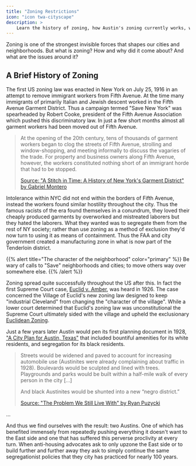 ```yaml
---
title: "Zoning Restrictions"
icon: "icon twa-cityscape"
description: >
    Learn the history of zoning, how Austin's zoning currently works, what the city is doing to improve it, and what more can be done.
---
```


Zoning is one of the strongest invisible forces that shapes our cities and neighborhoods. But what is zoning? How and why did it come about? And what are the issues around it?

## A Brief History of Zoning

The first US zoning law was enacted in New York on July 25, 1916 in an attempt to remove immigrant workers from Fifth Avenue. At the time many immigrants of primarily Italian and Jewish descent worked in the Fifth Avenue Garment District. Thus a campaign termed "Save New York" was spearheaded by Robert Cooke, president of the Fifth Avenue Association which pushed this discriminatory law. In just a few short months almost all garment workers had been moved out of Fifth Avenue.

> At the opening of the 20th century, tens of thousands of garment workers began to clog the streets of Fifth Avenue, strolling and window-shopping, and meeting informally to discuss the vagaries of the trade. For property and business owners along Fifth Avenue, however, the workers constituted nothing short of an immigrant horde that had to be stopped.
>
> [Source: "A Stitch in Time: A History of New York's Garment District" by Gabriel Montero](https://garmentdistrict.nyc/sites/default/files/admin-files/2022-04/GD_HistoryBook-ONLINE-lo.pdf)

Intolerance within NYC did not end within the borders of Fifth Avenue, instead the workers found similar hostility throughout the city. Thus the famous racists of the era found themselves in a conundrum, they loved their cheaply produced garments by overworked and mistreated laborers but they hated the laborers. What they wanted was to segregate them from the rest of NY society; rather than use zoning as a method of exclusion they'd now turn to using it as means of containment. Thus the FAA and city government created a manufacturing zone in what is now part of the Tenderloin district.

{{% alert title="The character of the neighborhood" color="primary" %}}
Be wary of calls to "Save" neighborhoods and cities; to move others way over somewhere else.
{{% /alert %}}

Zoning spread quite successfully throughout the US after this. In fact the first Supreme Court case, [Euclid v. Amber](https://en.m.wikipedia.org/wiki/Village_of_Euclid_v._Ambler_Realty_Co.), was heard in 1926. The case concerned the Village of Euclid's new zoning law designed to keep "industrial Cleveland" from changing the "character of the village". While a lower court determined that Euclid's zoning law was unconstitutional the Supreme Court ultimately sided with the village and upheld the exclusionary [Euclidean Zoning](https://en.m.wikipedia.org/wiki/Zoning_in_the_United_States#Euclidean).

Just a few years later Austin would pen its first planning document in 1928, ["A City Plan for Austin, Texas"](https://repositories.lib.utexas.edu/handle/2152/65853?show=full) that included bountiful amenities for its white residents, and segregation for its black residents.

> Streets would be widened and paved to account for increasing automobile use (Austinites were already complaining about traffic in 1928). Boulevards would be sculpted and lined with trees. Playgrounds and parks would be built within a half-mile walk of every person in the city [...]
>
> And black Austinites would be shunted into a new “negro district.”
>
> [Source: "The Problem We Still Live With" by Ryan Puzycki](https://puzycki.substack.com/p/the-problem-we-still-live-with)

...

And thus we find ourselves with the result: two Austins. One of which has benefited immensely from repeatedly pushing everything it doesn't want to the East side and one that has suffered this perverse proclivity at every turn. When anti-housing advocates ask to only upzone the East side or to build further and further away they ask to simply continue the same segregationist policies that they city has practiced for nearly 100 years.